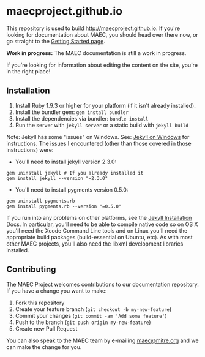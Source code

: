 # maecproject.github.io

This repository is used to build http://maecproject.github.io. If you're looking for documentation about MAEC, you should head over there now, or go straight to the [Getting Started page](http://maecproject.github.io/getting-started/).

**Work in progress:** The MAEC documentation is still a work in progress.

If you're looking for information about editing the content on the site, you're in the right place!

## Installation

1. Install Ruby 1.9.3 or higher for your platform (if it isn't already installed).
1. Install the bundler gem: `gem install bundler`
1. Install the dependencies via bundler: `bundle install`
1. Run the server with `jekyll server` or a static build with `jekyll build`

Note: Jekyll has some "issues" on Windows. See: [Jekyll on Windows](http://jekyllrb.com/docs/windows/#installation) for instructions. The issues I encountered (other than those covered in those instructions) were:
* You'll need to install jekyll version 2.3.0:

```
gem uninstall jekyll # If you already installed it
gem install jekyll --version "=2.3.0"
```

* You'll need to install pygments version 0.5.0:

```
gem uninstall pygments.rb
gem install pygments.rb --version "=0.5.0"
```

If you run into any problems on other platforms, see the [Jekyll Installation Docs](http://jekyllrb.com/docs/installation/). In particular, you'll need to be able to compile native code so on OS X you'll need the Xcode Command Line tools and on Linux you'll need the appropriate build packages (build-essential on Ubuntu, etc). As with most other MAEC projects, you'll also need the libxml development libraries installed.

## Contributing

The MAEC Project welcomes contributions to our documentation repository. If you have a change you want to make:

1. Fork this repository
2. Create your feature branch (`git checkout -b my-new-feature`)
3. Commit your changes (`git commit -am 'Add some feature'`)
4. Push to the branch (`git push origin my-new-feature`)
5. Create new Pull Request

You can also speak to the MAEC team by e-mailing maec@mitre.org and we can make the change for you.
